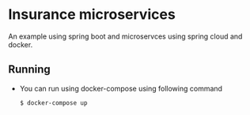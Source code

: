 # Insurance microservices

An example using spring boot and microservces using spring cloud and docker.

## Running

- You can run using docker-compose using following command


    ```shell
    $ docker-compose up
    ```
